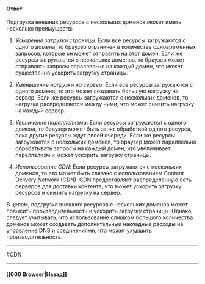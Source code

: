 #### Ответ

Подгрузка внешних ресурсов с нескольких доменов может иметь несколько преимуществ:

1. *Ускорение загрузки страницы*: Если все ресурсы загружаются с одного домена, то браузер ограничен в количестве одновременных запросов, которые он может отправить на этот домен. Если же ресурсы загружаются с нескольких доменов, то браузер может отправлять запросы параллельно на каждый домен, что может существенно ускорить загрузку страницы.
    
2. *Уменьшение нагрузки на сервер*: Если все ресурсы загружаются с одного домена, то это может создавать большую нагрузку на сервер. Если же ресурсы загружаются с нескольких доменов, то нагрузка распределяется между ними, что может снизить нагрузку на каждый сервер.
    
3. *Увеличение параллелизма*: Если ресурсы загружаются с одного домена, то браузер может быть занят обработкой одного ресурса, пока другие ресурсы ждут своей очереди. Если же ресурсы загружаются с нескольких доменов, то браузер может параллельно обрабатывать запросы на каждый домен, что увеличивает параллелизм и может ускорить загрузку страницы.
    
4. *Использование CDN*: Если ресурсы загружаются с нескольких доменов, то это может быть связано с использованием Content Delivery Network (CDN). CDN предоставляет распределенную сеть серверов для доставки контента, что может ускорить загрузку ресурсов и снизить нагрузку на сервер.
    

В целом, подгрузка внешних ресурсов с нескольких доменов может повысить производительность и ускорить загрузку страницы. Однако, следует учитывать, что использование слишком большого количества доменов может создавать дополнительный накладные расходы на управление DNS и соединениями, что может ухудшить производительность.

___
#CDN 

___

#### [[000 Browser|Назад]]